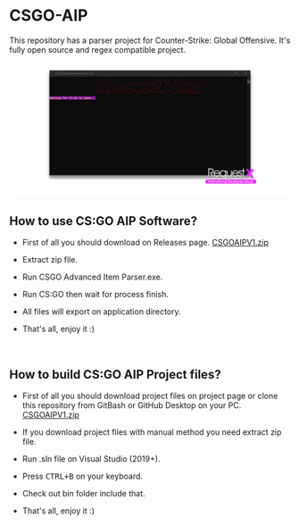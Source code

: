 # CSGO-AIP
This repository has a parser project for Counter-Strike: Global Offensive. It's fully open source and regex compatible project.

![Image of RequestX International Developer Group on Discord](https://raw.githubusercontent.com/Kruziikrel1/CSGO-AIP/main/thumbnail.png)

## How to use CS:GO AIP Software?
* First of all you should download on Releases page. [CSGOAIPV1.zip](https://github.com/Kruziikrel1/CSGO-AIP/releases/tag/v1.0)

* Extract zip file.

* Run CSGO Advanced Item Parser.exe.

* Run CS:GO then wait for process finish.

* All files will export on application directory.

* That's all, enjoy it :)

<br/>

## How to build CS:GO AIP Project files?
* First of all you should download project files on project page or clone this repository from GitBash or GitHub Desktop on your PC. [CSGOAIPV1.zip](https://github.com/Kruziikrel1/CSGO-AIP)

* If you download project files with manual method you need extract zip file.

* Run .sln file on Visual Studio (2019+).

* Press <kbd>CTRL+B</kbd> on your keyboard.

* Check out bin folder include that.

* That's all, enjoy it :)
